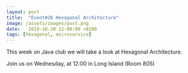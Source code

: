 ```yaml
---
layout: post
title:  "Event#26 Hexagonal Architecture"
image: /assets/images/post.png
date:   2019-10-30 12:00:00 +0200
tags: [hexagonal, microservice]
---
```

This week on Java club we will take a look at Hexagonal Architecture.

Join us on Wednesday, at 12:00 in Long Island (Room 805)

